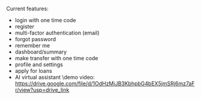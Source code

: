 Current features:
- login with one time code
- register
- multi-factor authentication (email)
- forgot password
- remember me
- dashboard/summary
- make transfer with one time code
- profile and settings
- apply for loans
- AI virtual assistant
\demo video: https://drive.google.com/file/d/1OdHzMiJB3KbhpbG4bEX5jmSRj6mz7aFr/view?usp=drive_link

